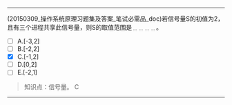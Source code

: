 ---
(20150309_操作系统原理习题集及答案_笔试必需品_doc)若信号量S的初值为2，且有三个进程共享此信号量，则S的取值范围是﹎﹎﹎﹎。
- [ ] A.[-3,2] 
- [ ] B.[-2,2] 
- [x] C.[-1,2] 
- [ ] D.[0,2] 
- [ ] E.[-2,1]

> 知识点：信号量。
> C

---